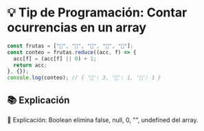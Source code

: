 # 💡 Tip de Programación: Contar ocurrencias en un array

```javascript
const frutas = ["🍎", "🍌", "🍎", "🍊", "🍎"];
const conteo = frutas.reduce((acc, f) => {
  acc[f] = (acc[f] || 0) + 1;
  return acc;
}, {});
console.log(conteo); // { '🍎': 3, '🍌': 1, '🍊': 1 }
```

## 📚 Explicación
🔎 Explicación: Boolean elimina false, null, 0, "", undefined del array.